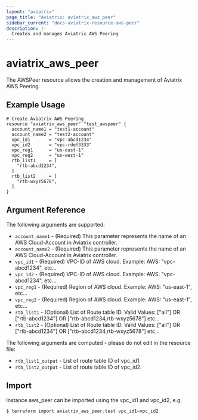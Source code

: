 ```yaml
---
layout: "aviatrix"
page_title: "Aviatrix: aviatrix_aws_peer"
sidebar_current: "docs-aviatrix-resource-aws-peer"
description: |-
  Creates and manages Aviatrix AWS Peering
---
```


# aviatrix_aws_peer

The AWSPeer resource allows the creation and management of Aviatrix AWS Peering.

## Example Usage

```hcl
# Create Aviatrix AWS Peering
resource "aviatrix_aws_peer" "test_awspeer" {
  account_name1 = "test1-account"
  account_name2 = "test2-account"
  vpc_id1       = "vpc-abcd1234"
  vpc_id2       = "vpc-rdef3333"
  vpc_reg1      = "us-east-1"
  vpc_reg2      = "us-west-1"
  rtb_list1     = [
    "rtb-abcd1234",
  ]
  rtb_list2     = [
    "rtb-wxyz5678",
  ]
}
```

## Argument Reference

The following arguments are supported:

* `account_name1` - (Required) This parameter represents the name of an AWS Cloud-Account in Aviatrix controller.
* `account_name2` - (Required) This parameter represents the name of an AWS Cloud-Account in Aviatrix controller.
* `vpc_id1` - (Required) VPC-ID of AWS cloud. Example: AWS: "vpc-abcd1234", etc...
* `vpc_id2` - (Required) VPC-ID of AWS cloud. Example: AWS: "vpc-abcd1234", etc...
* `vpc_reg1` - (Required) Region of AWS cloud. Example: AWS: "us-east-1", etc...
* `vpc_reg2` - (Required) Region of AWS cloud. Example: AWS: "us-east-1", etc...
* `rtb_list1` - (Optional) List of Route table ID. Valid Values: ["all"] OR ["rtb-abcd1234"] OR ["rtb-abcd1234,rtb-wxyz5678"] etc...
* `rtb_list2` - (Optional) List of Route table ID. Valid Values: ["all"] OR ["rtb-abcd1234"] OR ["rtb-abcd1234,rtb-wxyz5678"] etc...

The following arguments are computed - please do not edit in the resource file:

* `rtb_list1_output` - List of route table ID of vpc_id1.
* `rtb_list2_output` - List of route table ID of vpc_id2.

## Import

Instance aws_peer can be imported using the vpc_id1 and vpc_id2, e.g.

```
$ terraform import aviatrix_aws_peer.test vpc_id1~vpc_id2
```